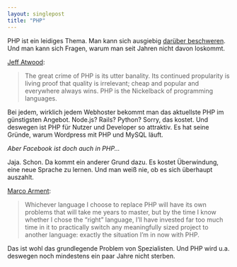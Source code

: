 ```yaml
---
layout: singlepost
title: "PHP"
---
```


PHP ist ein leidiges Thema. Man kann sich ausgiebig [darüber beschweren](http://me.veekun.com/blog/2012/04/09/php-a-fractal-of-bad-design/). Und man kann sich Fragen, warum man seit Jahren nicht davon loskommt.

[Jeff Atwood](http://www.codinghorror.com/blog/2012/06/the-php-singularity.html):

> The great crime of PHP is its utter banality. Its continued propularity is living proof that quality is irrelevant; cheap and popular and everywhere always wins. PHP is the Nickelback of programming languages.

Bei jedem, wirklich jedem Webhoster bekommt man das aktuellste PHP im günstigsten Angebot. Node.js? Rails? Python? Sorry, das kostet. Und deswegen ist PHP für Nutzer und Developer so attraktiv. Es hat seine Gründe, warum Wordpress mit PHP und MySQL läuft.

*Aber Facebook ist doch auch in PHP...*

Jaja. Schon. Da kommt ein anderer Grund dazu. Es kostet Überwindung, eine neue Sprache zu lernen. Und man weiß nie, ob es sich überhaupt auszahlt.

[Marco Arment](http://www.marco.org/2012/06/29/php-addiction):

> Whichever language I choose to replace PHP will have its own problems that will take me years to master, but by the time I know whether I chose the “right” language, I’ll have invested far too much time in it to practically switch any meaningfully sized project to another language: exactly the situation I’m in now with PHP.

Das ist wohl das grundlegende Problem von Spezialisten. Und PHP wird u.a. deswegen noch mindestens ein paar Jahre nicht sterben.